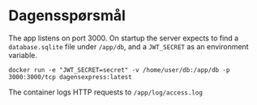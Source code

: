 # Dagensspørsmål

The app listens on port 3000. On startup the server expects to find a `database.sqlite` file under `/app/db`, and a `JWT_SECRET` as an environment variable.

`docker run -e "JWT_SECRET=secret" -v /home/user/db:/app/db -p 3000:3000/tcp dagensexpress:latest`

The container logs HTTP requests to `/app/log/access.log`
